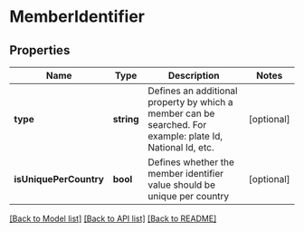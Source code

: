 # MemberIdentifier

## Properties
Name | Type | Description | Notes
------------ | ------------- | ------------- | -------------
**type** | **string** | Defines an additional property by which a member can be searched.   For example: plate Id, National Id, etc. | [optional] 
**isUniquePerCountry** | **bool** | Defines whether the member identifier value should be unique per country | [optional] 

[[Back to Model list]](../../README.md#documentation-for-models) [[Back to API list]](../../README.md#documentation-for-api-endpoints) [[Back to README]](../../README.md)

